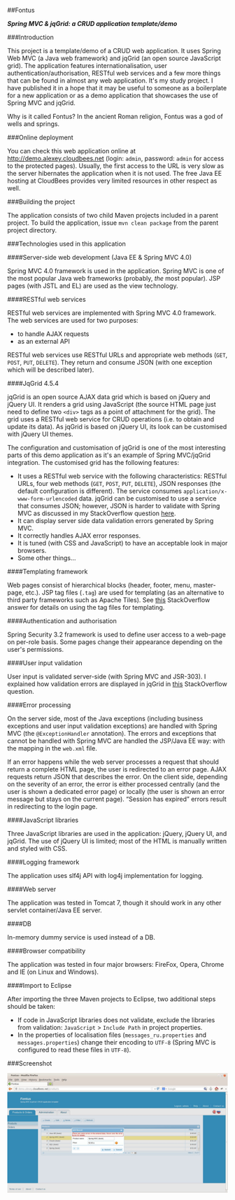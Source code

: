 ##Fontus

**_Spring MVC &amp; jqGrid: a CRUD application template/demo_**

###Introduction

This project is a template/demo of a CRUD web application. It uses Spring Web MVC (a Java web framework) and jqGrid (an open source JavaScript grid). The application features internationalisation, user authentication/authorisation, RESTful web services and a few more things that can be found in almost any web application. It's my study project. I have published it in a hope that it may be useful to someone as a boilerplate for a new application or as a demo application that showcases the use of Spring MVC and jqGrid.

Why is it called Fontus? In the ancient Roman religion, Fontus was a god of wells and springs.

###Online deployment

You can check this web application online at http://demo.alexey.cloudbees.net (login: `admin`, password: `admin` for access to the protected pages). Usually, the first access to the URL is very slow as the server hibernates the application when it is not used. The free Java EE hosting at CloudBees provides very limited resources in other respect as well.

###Building the project

The application consists of two child Maven projects included in a parent project. To build the application, issue `mvn clean package` from the parent project directory.

###Technologies used in this application

####Server-side web development (Java EE & Spring MVC 4.0)

Spring MVC 4.0 framework is used in the application. Spring MVC is one of the most popular Java web frameworks (probably, _the_ most popular). JSP pages (with JSTL and EL) are used as the view technology.

####RESTful web services

RESTful web services are implemented with Spring MVC 4.0 framework. The web services are used for two purposes:
- to handle AJAX requests
- as an external API

RESTful web services use RESTful URLs and appropriate web methods (`GET`, `POST`, `PUT`, `DELETE`). They return and consume JSON (with one exception which will be described later).

####JqGrid 4.5.4

jqGrid is an open source AJAX data grid which is based on jQuery and jQuery UI. It renders a grid using JavaScript (the source HTML page just need to define two `<div>` tags as a point of attachment for the grid). The grid uses a RESTful web service  for CRUD operations (i.e. to obtain and update its data). As jqGrid is based on jQuery UI, its look can be customised with jQuery UI themes.

The configuration and customisation of jqGrid is one of the most interesting parts of this demo application as it's an example of Spring MVC/jqGrid integration. The customised grid has the following features:
- It uses a RESTful web service with the following characteristics: RESTful URLs, four web methods (`GET`, `POST`, `PUT`, `DELETE`), JSON responses (the default configuration is different). The service consumes  `application/x-www-form-urlencoded` data. jqGrid can be customised to use a service that consumes JSON; however, JSON is harder to validate with Spring MVC as discussed in my StackOverflow question [here](http://stackoverflow.com/q/21793584/2842067).
- It can display server side data validation errors generated by Spring MVC.
- It correctly handles AJAX error responses.
- It is tuned (with CSS and JavaScript) to have an acceptable look in major browsers.
- Some other things...

####Templating framework

Web pages consist of hierarchical blocks (header, footer, menu, master-page, etc.). JSP tag files (`.tag`) are used for templating (as an alternative to third party frameworks such as Apache Tiles). See [this](http://stackoverflow.com/a/3257426/2842067) StackOverflow answer for details on using the tag files for templating.

####Authentication and authorisation

Spring Security 3.2 framework is used to define user access to a web-page on per-role basis. Some pages change their appearance depending on the user's permissions.

####User input validation

User input is validated server-side (with Spring MVC and JSR-303). I explained how validation errors are displayed in jqGrid in [this](http://stackoverflow.com/q/21808706/2842067) StackOverflow question.

####Error processing

On the server side, most of the Java exceptions (including business exceptions and user input validation exceptions) are handled with Spring MVC (the `@ExceptionHandler` annotation). The errors and exceptions that cannot be handled with Spring MVC are handled the JSP/Java EE way: with the mapping in the `web.xml` file.

If an error happens while the web server processes a request that should return a complete HTML page, the user is redirected to an error page. AJAX requests return JSON that describes the error. On the client side, depending on the severity of an error, the error is either processed centrally (and the user is shown a dedicated error page) or locally (the user is shown an error message but stays on the current page). “Session has expired” errors result in redirecting to the login page.

####JavaScript libraries

Three JavaScript libraries are used in the application: jQuery, jQuery UI, and jqGrid. The use of jQuery UI is limited; most of the HTML is manually written and styled with CSS.

####Logging framework

The application uses slf4j API with log4j implementation for logging.

####Web server

The application was tested in Tomcat 7, though it should work in any other servlet container/Java EE server.

####DB

In-memory dummy service is used instead of a DB.

####Browser compatibility

The application was tested in four major browsers: FireFox, Opera, Chrome and IE (on Linux and Windows).

####Import to Eclipse

After importing the three Maven projects to Eclipse, two additional steps should be taken:
- If code in JavaScript libraries does not validate, exclude the libraries from validation: `JavaScript` > `Include Path` in project properties.
- In the properties of localisation files (`messages_ru.properties` and `messages.properties`) change their encoding to `UTF-8` (Spring MVC is configured to read these files in `UTF-8`).

###Screenshot

![alt text](screenshot.jpeg "Screenshot")
